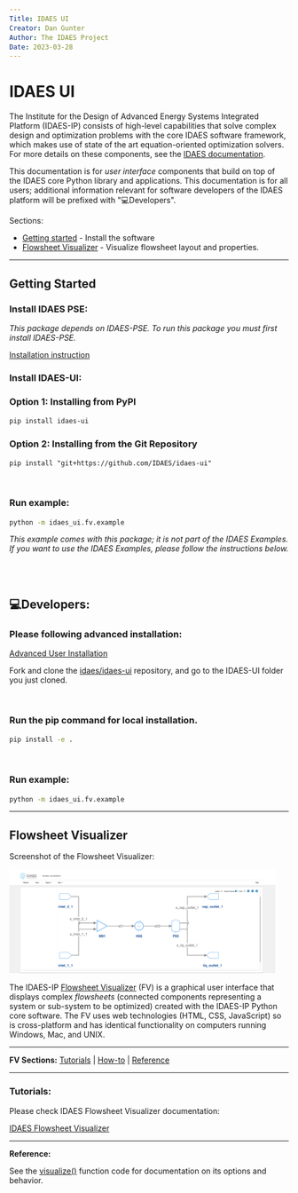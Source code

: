 ```yaml
---
Title: IDAES UI
Creator: Dan Gunter
Author: The IDAES Project
Date: 2023-03-28
---
```

<span id="top" />

# IDAES UI

The Institute for the Design of Advanced Energy Systems Integrated Platform (IDAES-IP) consists of high-level capabilities that solve complex design and optimization problems with the core IDAES software framework, which makes use of state of the art equation-oriented optimization  solvers. For more details on these components, see the [IDAES documentation](https://idaes-pse.readthedocs.io/en/stable/). 

This documentation is for *user interface* components that build on top of the IDAES core Python library and applications. This documentation is for all users; additional information relevant for software developers of the IDAES platform will be prefixed with "💻Developers".

Sections:

* [Getting started](#getting-started) - Install the software
* [Flowsheet Visualizer](#fv) - Visualize flowsheet layout and properties.

<span id="getting-started" />

---

## **Getting Started**
### **Install IDAES PSE:**

*This package depends on IDAES-PSE. To run this package you must first install IDAES-PSE.*

<a href="https://idaes-pse.readthedocs.io/en/stable/tutorials/getting_started/index.html#installation" target="_blank">
  Installation instruction
</a>

<br>

### **Install IDAES-UI:**
### **Option 1:** Installing from PyPI 
```sh
pip install idaes-ui
```
### **Option 2:** Installing from the Git Repository
```
pip install "git+https://github.com/IDAES/idaes-ui"
```

<br>

### **Run example:**
```sh
python -m idaes_ui.fv.example
```
*This example comes with this package; it is not part of the IDAES Examples. If you want to use the IDAES Examples, please follow the instructions below.*

<br>

<!-- 
Leave this part out it should be in the install idaes docs.

### **Install IDAES Examples:**

*If you want to run IDAES Examples with this package, you have to install IDAES Examples.*

<a href="https://github.com/IDAES/examples#readme" target="_blank">
  Installation instruction
</a>

---- -->

<br>

## **💻Developers**: 
<!-- To install the UI components from GitHub, follow the procedures outlined in the IDAES-IP [Advanced User Installation](https://idaes-pse.readthedocs.io/en/latest/tutorials/advanced_install/index.html) section to set up your environment. Then you should fork and clone the [idaes/idaes-ui](https://github.com/IDAES/idaes-ui.git) repository and install it with:  -->

### **Please following advanced installation:**

<a href="https://idaes-pse.readthedocs.io/en/stable/tutorials/advanced_install/index.html" target="_blank">
  Advanced User Installation
</a>

<br/>

Fork and clone the [idaes/idaes-ui](https://github.com/IDAES/idaes-ui.git) repository, and go to the IDAES-UI folder you just cloned.

<br>

### **Run the pip command for local installation.**
```sh
pip install -e .
```

<br>

### **Run example:**
```sh
python -m idaes_ui.fv.example
```

<!-- 
leave this part, and wait on proper Sphinx docs

<br>

### **Install IDAES Examples:**

*If you want to run IDAES Examples with this package, you have to install IDAES Examples.*

<a href="https://github.com/IDAES/examples#readme" target="_blank">
  Installation instruction
</a> -->

----

<span id="fv" />

## Flowsheet Visualizer

Screenshot of the Flowsheet Visualizer:

<img src="sample_fv.png" style="width:50vw"/>

The IDAES-IP [Flowsheet Visualizer](#flowsheet-visualizer) (FV) is a graphical user interface that displays complex *flowsheets* (connected components representing a system or sub-system to be optimized) created with the IDAES-IP Python core software. The FV uses web technologies (HTML, CSS, JavaScript) so is cross-platform and has identical functionality on computers running Windows, Mac, and UNIX.

---

**FV Sections:** [Tutorials](#fv-tutorials) | [How-to](#fv-howto) | [Reference](#fv-reference)

---

<span id="fv-tutorials" />

### **Tutorials:**
Please check IDAES Flowsheet Visualizer documentation:

<a href="https://idaes-pse.readthedocs.io/en/stable/how_to_guides/vis/index.html" target="_blank">
IDAES Flowsheet Visualizer
</a>

<span id="fv-reference" />

---

**Reference:**

See the [visualize()](https://github.com/IDAES/idaes-ui/blob/main/idaes_ui/fv/fsvis.py) function code for documentation on its options and behavior. 



